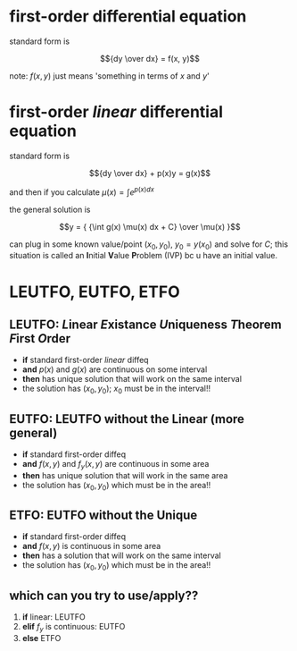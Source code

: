 <link rel=stylesheet href=../style.css>

# first-order differential equation

standard form is

$${dy \over dx} = f(x, y)$$

note: $f(x, y)$ just means 'something in terms of $x$ and $y$'

# first-order *linear* differential equation

standard form is

$${dy \over dx} + p(x)y = g(x)$$

and then if you calculate $\mu(x) = \int e^{p(x)dx}$

the general solution is

$$y = {
    {\int g(x) \mu(x) dx + C} \over \mu(x)
}$$

can plug in some known value/point $(x_0, y_0)$, $y_0 = y(x_0)$ and solve for $C$; this situation is called an **I**nitial **V**alue **P**roblem (IVP) bc u have an initial value.

# LEUTFO, EUTFO, ETFO

## LEUTFO: *L*inear *E*xistance *U*niqueness *T*heorem *F*irst *O*rder

- **if** standard first-order *linear* diffeq
- **and** $p(x)$ and $g(x)$ are continuous on some interval
- **then** has unique solution that will work on the same interval
- the solution has $(x_0, y_0)$; $x_0$ must be in the interval!!

## EUTFO: LEUTFO without the Linear (more general)

- **if** standard first-order diffeq
- **and** $f(x, y)$ and $f_y(x, y)$ are continuous in some area
- **then** has unique solution that will work in the same area
- the solution has $(x_0, y_0)$ which must be in the area!!

## ETFO: EUTFO without the Unique

- **if** standard first-order diffeq
- **and** $f(x, y)$ is continuous in some area
- **then** has a solution that will work on the same interval
- the solution has $(x_0, y_0)$ which must be in the area!!

## which can you try to use/apply??

1. **if** linear: LEUTFO
2. **elif** $f_y$ is continuous: EUTFO
3. **else** ETFO